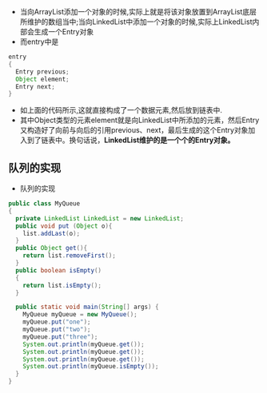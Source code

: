 * 当向ArrayList添加一个对象的时候,实际上就是将该对象放置到ArrayList底层所维护的数组当中;当向LinkedList中添加一个对象的时候,实际上LinkedList内部会生成一个Entry对象
* 而entry中是
```java
entry
{
  Entry previous;
  Object element;
  Entry next;
}
```
* 如上面的代码所示,这就直接构成了一个数据元素,然后放到链表中.
* 其中Object类型的元素element就是向LinkedList中所添加的元素，然后Entry又构造好了向前与向后的引用previous、next，最后生成的这个Entry对象加入到了链表中。换句话说，**LinkedList维护的是一个个的Entry对象。**

## 队列的实现
* 队列的实现
```java
public class MyQueue
{
  private LinkedList LinkedList = new LinkedList;
  public void put (Object o){
    list.addLast(o);
  }
  public Object get(){
    return list.removeFirst();
  }
  public boolean isEmpty()
  {
    return list.isEmpty();
  }

  public static void main(String[] args) {
    MyQueue myQueue = new MyQueue();
    myQueue.put("one");
    myQueue.put("two");
    myQueue.put("three");
    System.out.println(myQueue.get());
    System.out.println(myQueue.get());
    System.out.println(myQueue.get());
    System.out.println(myQueue.isEmpty());
  }
}
```
